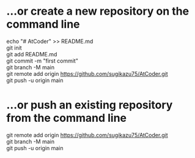 # …or create a new repository on the command line
echo "# AtCoder" >> README.md  
git init  
git add README.md  
git commit -m "first commit"  
git branch -M main  
git remote add origin https://github.com/sugikazu75/AtCoder.git  
git push -u origin main  

# …or push an existing repository from the command line
git remote add origin https://github.com/sugikazu75/AtCoder.git  
git branch -M main  
git push -u origin main  